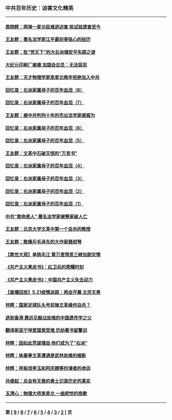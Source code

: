 ### 中共百年历史：迫害文化精英
---
#### [周晓辉：两弹一星功臣难逃迫害 核试验遗害至今](../../pages/nf1176111/n12974997.md?05270430) 
#### [王友群：著名法学家江平最刻骨铭心的经历](../../pages/nf1176111/n12970787.md?05270430) 
#### [王友群：批“党天下”的大右派储安平失踪之谜](../../pages/nf1176111/n12954229.md?05270430) 
#### [大纪元印刷厂被袭 加国会议员：无法容忍](../../pages/nf1176111/n12883028.md?05270430) 
#### [王友群：天才物理学家束星北晚年拒绝加入中共](../../pages/nf1176111/n12792913.md?05270430) 
#### [回忆录：右派家属母子的百年血泪（8）](../../pages/nf1176111/n12706196.md?05270430) 
#### [回忆录：右派家属母子的百年血泪（7）](../../pages/nf1176111/n12706191.md?05270430) 
#### [王友群：被中共判刑十年的杰出法学家盛振为](../../pages/nf1176111/n12706141.md?05270430) 
#### [回忆录：右派家属母子的百年血泪（6）](../../pages/nf1176111/n12698863.md?05270430) 
#### [回忆录：右派家属母子的百年血泪（5）](../../pages/nf1176111/n12692515.md?05270430) 
#### [王友群：文革中石破天惊的“万言书”](../../pages/nf1176111/n12690994.md?05270430) 
#### [回忆录：右派家属母子的百年血泪（4）](../../pages/nf1176111/n12686410.md?05270430) 
#### [回忆录：右派家属母子的百年血泪（3）](../../pages/nf1176111/n12683820.md?05270430) 
#### [回忆录：右派家属母子的百年血泪（2）](../../pages/nf1176111/n12679738.md?05270430) 
#### [回忆录：右派家属母子的百年血泪（1）](../../pages/nf1176111/n12678112.md?05270430) 
#### [中共“救命恩人” 著名法学家被整家破人亡](../../pages/nf1176111/n12658168.md?05270430) 
#### [王友群：北京大学文革中第一个自杀的教授](../../pages/nf1176111/n12632697.md?05270430) 
#### [王友群：敢痛斥毛泽东的大作家聂绀弩](../../pages/nf1176111/n12384788.md?05270430) 
#### [【欺世大观】单挑毛江 黄万里预言三峡加剧灾情](../../pages/nf1176111/n12357101.md?05270430) 
#### [《共产主义黑皮书》：红卫兵的荣耀时刻](../../pages/nf1176111/n12190329.md?05270430) 
#### [《共产主义黑皮书》：中国共产主义失去动力](../../pages/nf1176111/n12168749.md?05270430) 
#### [【直播回放】5.21疫情追踪：两会开幕 北京天黑](../../pages/nf1176111/n12126358.md?05270430) 
#### [林辉：国家足球队头号前锋文革缘何自杀？](../../pages/nf1176111/n11648921.md?05270430) 
#### [逃到香港 靠远见躲过劫难的中国遗传学之父](../../pages/nf1176111/n11535984.md?05270430) 
#### [翻译家巫宁坤爱国竟受难 历劫著书留警训](../../pages/nf1176111/n11478084.md?05270430) 
#### [林辉：因如此荒诞理由 他们成为了“右派”](../../pages/nf1176111/n11070799.md?05270430) 
#### [林辉：咏春拳文革遭遇是武林劫难的缩影](../../pages/nf1176111/n11042647.md?05270430) 
#### [林辉：样板戏李玉和阿庆嫂等扮演者的命运](../../pages/nf1176111/n11034634.md?05270430) 
#### [孙盛起：总会有无畏的勇士记录历史的真实](../../pages/nf1176111/n11027279.md?05270430) 
#### [玉清心：物理大师束星北 一曲悲怆的挽歌](../../pages/nf1176111/n11022591.md?05270430) 

---
#### 第 [ [9](./9.md?05270430) / [8](./8.md?05270430) / [7](./7.md?05270430) / [6](./6.md?05270430) / [5](./5.md?05270430) / [4](./4.md?05270430) / [3](./3.md?05270430) / [2](./2.md?05270430) ] 页
